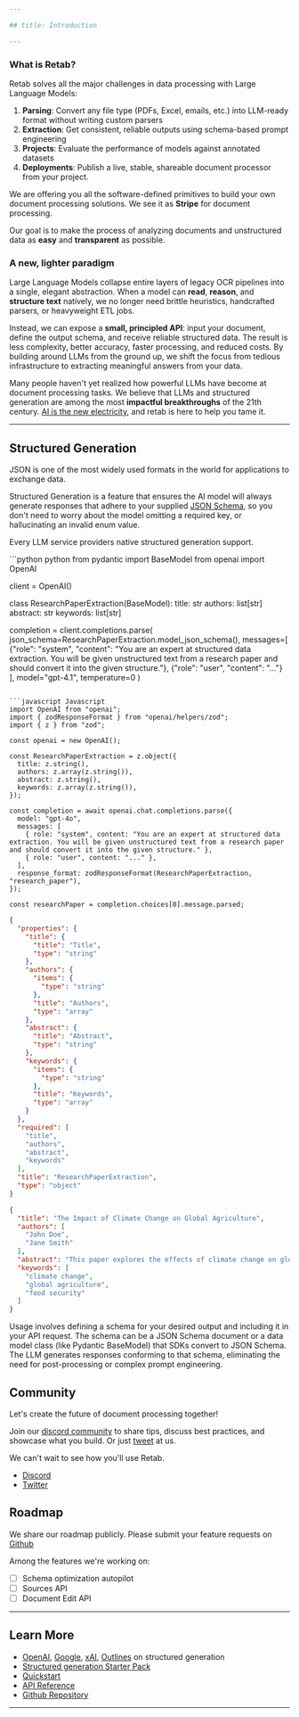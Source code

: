 ```yaml
---

## title: Introduction

---
```


### What is Retab?

Retab solves all the major challenges in data processing with Large Language Models:

1. **Parsing**: Convert any file type (PDFs, Excel, emails, etc.) into LLM-ready format without writing custom parsers
2. **Extraction**: Get consistent, reliable outputs using schema-based prompt engineering
3. **Projects**: Evaluate the performance of models against annotated datasets
4. **Deployments**: Publish a live, stable, shareable document processor from your project.


We are offering you all the software-defined primitives to build your own document processing solutions. We see it as **Stripe** for document processing.

Our goal is to make the process of analyzing documents and unstructured data as **easy** and **transparent** as possible.




### A new, lighter paradigm

Large Language Models collapse entire layers of legacy OCR pipelines into a single, elegant abstraction. When a model can **read**, **reason**, and **structure text** natively, we no longer need brittle heuristics, handcrafted parsers, or heavyweight ETL jobs. 

Instead, we can expose a **small, principled API**: input your document, define the output schema, and receive reliable structured data. The result is less complexity, better accuracy, faster processing, and reduced costs. By building around LLMs from the ground up, we shift the focus from tedious infrastructure to extracting meaningful answers from your data.


Many people haven't yet realized how powerful LLMs have become at document processing tasks. We believe that LLMs and structured generation are among the most **impactful breakthroughs** of the 21th century. [AI is the new electricity](https://www.answer.ai/posts/2023-12-12-launch.html), and retab is here to help you tame it.


---

## Structured Generation

JSON is one of the most widely used formats in the world for applications to exchange data.

Structured Generation is a feature that ensures the AI model will always generate responses that adhere to your supplied [JSON Schema](https://json-schema.org/), so you don't need to worry about the model omitting a required key, or hallucinating an invalid enum value.


<Accordion title="How to Use Structured Generation ">


Every LLM service providers native structured generation support.

<CodeGroup>
```python python
from pydantic import BaseModel
from openai import OpenAI

client = OpenAI()

class ResearchPaperExtraction(BaseModel):
    title: str
    authors: list[str]
    abstract: str
    keywords: list[str]

completion = client.completions.parse(
    json_schema=ResearchPaperExtraction.model_json_schema(),
    messages=[
        {"role": "system", "content": "You are an expert at structured data extraction. You will be given unstructured text from a research paper and should convert it into the given structure."},
        {"role": "user", "content": "..."}
    ],
    model="gpt-4.1",
    temperature=0
)
```

```javascript Javascript
import OpenAI from "openai";
import { zodResponseFormat } from "openai/helpers/zod";
import { z } from "zod";

const openai = new OpenAI();

const ResearchPaperExtraction = z.object({
  title: z.string(),
  authors: z.array(z.string()),
  abstract: z.string(),
  keywords: z.array(z.string()),
});

const completion = await openai.chat.completions.parse({
  model: "gpt-4o",
  messages: [
    { role: "system", content: "You are an expert at structured data extraction. You will be given unstructured text from a research paper and should convert it into the given structure." },
    { role: "user", content: "..." },
  ],
  response_format: zodResponseFormat(ResearchPaperExtraction, "research_paper"),
});

const researchPaper = completion.choices[0].message.parsed;
```

```json json_schema.json
{
  "properties": {
    "title": {
      "title": "Title",
      "type": "string"
    },
    "authors": {
      "items": {
        "type": "string"
      },
      "title": "Authors",
      "type": "array"
    },
    "abstract": {
      "title": "Abstract",
      "type": "string"
    },
    "keywords": {
      "items": {
        "type": "string"
      },
      "title": "Keywords",
      "type": "array"
    }
  },
  "required": [
    "title",
    "authors",
    "abstract",
    "keywords"
  ],
  "title": "ResearchPaperExtraction",
  "type": "object"
}
```
```json output.json
{
  "title": "The Impact of Climate Change on Global Agriculture",
  "authors": [
    "John Doe",
    "Jane Smith"
  ],
  "abstract": "This paper explores the effects of climate change on global agriculture, examining how rising temperatures and changing precipitation patterns are impacting crop yields and food security.",
  "keywords": [
    "climate change",
    "global agriculture",
    "food security"
  ]
}
```
</CodeGroup>

Usage involves defining a schema for your desired output and including it in your API request. The schema can be a JSON Schema document or a data model class (like Pydantic BaseModel) that SDKs convert to JSON Schema. The LLM generates responses conforming to that schema, eliminating the need for post-processing or complex prompt engineering.

</Accordion>

## Community

Let's create the future of document processing together!

Join our [discord community](https://discord.com/invite/vc5tWRPqag) to share tips, discuss best practices, and showcase what you build. Or just [tweet](https://x.com/retabdev) at us.

We can't wait to see how you'll use Retab.

* [Discord](https://discord.com/invite/vc5tWRPqag)
* [Twitter](https://x.com/retabdev)

## Roadmap

We share our roadmap publicly. Please submit your feature requests on [Github](https://github.com/retab-dev/retab)

Among the features we're working on:

* [ ] Schema optimization autopilot
* [ ] Sources API
* [ ] Document Edit API

---
## Learn More

* [OpenAI](https://platform.openai.com/docs/guides/structured-outputs), [Google](https://ai.google.dev/gemini-api/docs/structured-output), [xAI](https://docs.x.ai/docs/guides/structured-outputs), [Outlines](https://dottxt-ai.github.io/outlines/latest/reference/generation/structured_generation_explanation/) on structured generation
* [Structured generation Starter Pack](https://github.com/retab-dev/structured-generation-starter-pack)
* [Quickstart](/get-started/quickstart)
* [API Reference](/api-reference/introduction)
* [Github Repository](https://github.com/retab-dev/retab)

---
